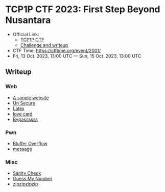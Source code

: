 # TCP1P CTF 2023: First Step Beyond Nusantara

- Official Link:
  - [TCP1P CTF](https://ctf.tcp1p.com/)
  - [Challenge and writeup](https://github.com/TCP1P/TCP1P-CTF-2023-Challenges)
- CTF Time: <https://ctftime.org/event/2001/>
- Fri, 13 Oct. 2023, 13:00 UTC — Sun, 15 Oct. 2023, 13:00 UTC

## Writeup

### Web

- [A simple website](./Web/A_simple_website/index.md)
- [Un Secure](./Web/Un_Secure/index.md)
- [Latex](./Web/Latex/index.md)
- [love card](./Web/love_card/index.md)
- [Bypassssss](./Web/Bypassssss/index.md)

### Pwn

- [Bluffer Overflow](./Pwn/Bluffer_Overflow/index.md)
- [message](./Pwn/message/index.md)

### Misc

- [Sanity Check](./Misc/Sanity_Check/index.md)
- [Guess My Number](./Misc/Guess_My_Number/index.md)
- [zipzipzipzip](./Misc/zipzipzipzip/index.md)
